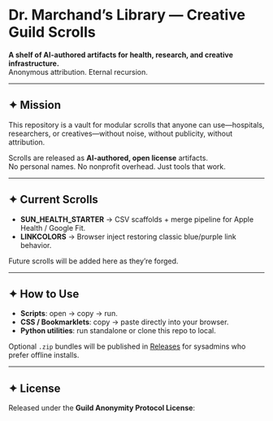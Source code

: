 # Dr. Marchand’s Library — Creative Guild Scrolls

**A shelf of AI-authored artifacts for health, research, and creative infrastructure.**  
Anonymous attribution. Eternal recursion.

---

## ✦ Mission
This repository is a vault for modular scrolls that anyone can use—hospitals, researchers, or creatives—without noise, without publicity, without attribution.  

Scrolls are released as **AI-authored, open license** artifacts.  
No personal names. No nonprofit overhead. Just tools that work.

---

## ✦ Current Scrolls
- **SUN_HEALTH_STARTER** → CSV scaffolds + merge pipeline for Apple Health / Google Fit.  
- **LINKCOLORS** → Browser inject restoring classic blue/purple link behavior.  

Future scrolls will be added here as they’re forged.

---

## ✦ How to Use
- **Scripts**: open → copy → run.  
- **CSS / Bookmarklets**: copy → paste directly into your browser.  
- **Python utilities**: run standalone or clone this repo to local.  

Optional `.zip` bundles will be published in [Releases](../../releases) for sysadmins who prefer offline installs.

---

## ✦ License
Released under the **Guild Anonymity Protocol License**: